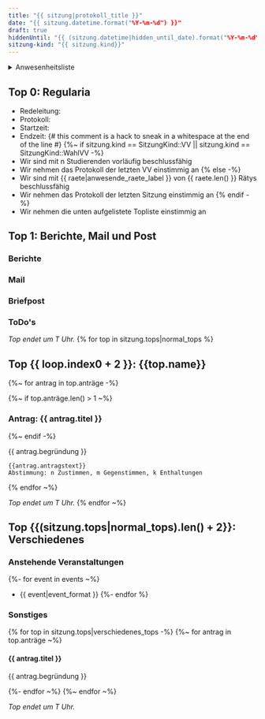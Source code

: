 ```yaml
---
title: "{{ sitzung|protokoll_title }}"
date: "{{ sitzung.datetime.format("%Y-%m-%d") }}"
draft: true
hiddenUntil: "{{ (sitzung.datetime|hidden_until_date).format("%Y-%m-%d") }}"
sitzung-kind: "{{ sitzung.kind}}"
---
```


<details>
<summary>Anwesenheitsliste</summary>

#### Anwesende Rätys
{%~ for rat in raete -%}
{%- if rat.anwesend -%}
- {{ rat.name }}
{% endif -%}
{%- endfor ~%}

#### Abwesende Rätys
{%~ for rat in raete -%}
{%- if !rat.anwesend && !rat.abgemeldet -%}
- {{ rat.name }}
{% endif -%}
{%- endfor ~%}

#### Entschuldigte Rätys
{%~ for rat in raete -%}
{%- if rat.abgemeldet && !rat.anwesend -%}
- {{ rat.name }}
{% endif -%}
{%- endfor ~%}

{%~ if sitzung.kind == SitzungKind::VV || sitzung.kind == SitzungKind::WahlVV -%}
#### Weitere Studis
{%- else -%}
#### Gäste
{%- endif %}

</details>

## Top 0: Regularia

- Redeleitung: 
- Protokoll: 
- Startzeit: 
- Endzeit: {# this comment is a hack to sneak in a whitespace at the end of the line #}
{%~ if sitzung.kind == SitzungKind::VV || sitzung.kind == SitzungKind::WahlVV -%}
- Wir sind mit n Studierenden vorläufig beschlussfähig
- Wir nehmen das Protokoll der letzten VV einstimmig an
{% else -%}
- Wir sind mit {{ raete|anwesende_raete_label }} von {{ raete.len() }} Rätys beschlussfähig
- Wir nehmen das Protokoll der letzten Sitzung einstimmig an
{% endif -%}
- Wir nehmen die unten aufgelistete Topliste einstimmig an

## Top 1: Berichte, Mail und Post

### Berichte

### Mail

### Briefpost

### ToDo's

_Top endet um T Uhr._
{% for top in sitzung.tops|normal_tops %}
## Top {{ loop.index0 + 2 }}: {{top.name}}

{%~ for antrag in top.anträge -%}

{%~ if top.anträge.len() > 1 ~%}
### Antrag: {{ antrag.titel }}
{%~ endif -%}
  
{{ antrag.begründung }}

```vote-success
{{antrag.antragstext}}  
Abstimmung: n Zustimmen, m Gegenstimmen, k Enthaltungen  
```
{% endfor ~%}

_Top endet um T Uhr._
{% endfor ~%}

## Top {{(sitzung.tops|normal_tops).len() + 2}}: Verschiedenes

### Anstehende Veranstaltungen
{%- for event in events ~%}
- {{ event|event_format }}
{%- endfor %}

### Sonstiges
{% for top in sitzung.tops|verschiedenes_tops -%}
{%~ for antrag in top.anträge ~%}

#### {{ antrag.titel }}
{{ antrag.begründung }}

{%- endfor ~%}
{%~ endfor ~%}

_Top endet um T Uhr._

